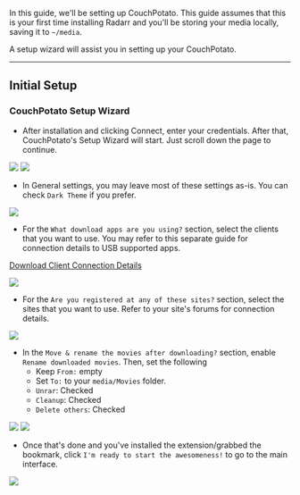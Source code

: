 In this guide, we'll be setting up CouchPotato. This guide assumes that this is your first time installing Radarr and you'll be storing your media locally, saving it to `~/media`.

A setup wizard will assist you in setting up your CouchPotato.

***
## Initial Setup
### CouchPotato Setup Wizard

* After installation and clicking Connect, enter your credentials. After that, CouchPotato's Setup Wizard will start. Just scroll down the page to continue.

![](https://docs.usbx.me/uploads/images/gallery/2020-05/image-1589263399129.png)
![](https://docs.usbx.me/uploads/images/gallery/2020-05/image-1589263495913.png)

* In General settings, you may leave most of these settings as-is. You can check `Dark Theme` if you prefer.

![](https://docs.usbx.me/uploads/images/gallery/2020-05/image-1589263569946.png)

* For the `What download apps are you using?` section, select the clients that you want to use. You may refer to this separate guide for connection details to USB supported apps.

[Download Client Connection Details](https://docs.usbx.me/books/couchpotato/page/download-client-connection-details)

![](https://docs.usbx.me/uploads/images/gallery/2020-05/image-1589264041442.png)

* For the `Are you registered at any of these sites?` section, select the sites that you want to use. Refer to your site's forums for connection details.

![](https://docs.usbx.me/uploads/images/gallery/2020-05/image-1589266505084.png)

* In the `Move & rename the movies after downloading?` section, enable `Rename downloaded movies`. Then, set the following
  * Keep `From:` empty
  * Set `To:` to your `media/Movies` folder.
  * `Unrar`: Checked
  * `Cleanup`: Checked
  * `Delete others`: Checked

![](https://docs.usbx.me/uploads/images/gallery/2020-05/image-1589266785763.png)
![](https://docs.usbx.me/uploads/images/gallery/2020-05/image-1589267535651.png)

* Once that's done and you've installed the extension/grabbed the bookmark, click `I'm ready to start the awesomeness!` to go to the main interface.

![](https://docs.usbx.me/uploads/images/gallery/2020-05/image-1589267749576.png)